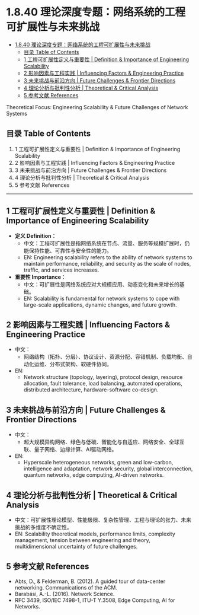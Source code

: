# 1.8.40 理论深度专题：网络系统的工程可扩展性与未来挑战


<!-- TOC START -->

- [1.8.40 理论深度专题：网络系统的工程可扩展性与未来挑战](#1840-理论深度专题网络系统的工程可扩展性与未来挑战)
  - [目录 Table of Contents](#目录-table-of-contents)
  - [1 工程可扩展性定义与重要性 | Definition & Importance of Engineering Scalability](#1-工程可扩展性定义与重要性-definition-importance-of-engineering-scalability)
  - [2 影响因素与工程实践 | Influencing Factors & Engineering Practice](#2-影响因素与工程实践-influencing-factors-engineering-practice)
  - [3 未来挑战与前沿方向 | Future Challenges & Frontier Directions](#3-未来挑战与前沿方向-future-challenges-frontier-directions)
  - [4 理论分析与批判性分析 | Theoretical & Critical Analysis](#4-理论分析与批判性分析-theoretical-critical-analysis)
  - [5 参考文献 References](#5-参考文献-references)

<!-- TOC END -->

Theoretical Focus: Engineering Scalability & Future Challenges of Network Systems

## 目录 Table of Contents

1. 1 工程可扩展性定义与重要性 | Definition & Importance of Engineering Scalability
2. 2 影响因素与工程实践 | Influencing Factors & Engineering Practice
3. 3 未来挑战与前沿方向 | Future Challenges & Frontier Directions
4. 4 理论分析与批判性分析 | Theoretical & Critical Analysis
5. 5 参考文献 References

---

## 1 工程可扩展性定义与重要性 | Definition & Importance of Engineering Scalability

- **定义 Definition**：
  - 中文：工程可扩展性是指网络系统在节点、流量、服务等规模扩展时，仍能保持性能、可靠性与安全性的能力。
  - EN: Engineering scalability refers to the ability of network systems to maintain performance, reliability, and security as the scale of nodes, traffic, and services increases.
- **重要性 Importance**：
  - 中文：可扩展性是网络系统应对大规模应用、动态变化和未来增长的基础。
  - EN: Scalability is fundamental for network systems to cope with large-scale applications, dynamic changes, and future growth.

## 2 影响因素与工程实践 | Influencing Factors & Engineering Practice

- 中文：
  - 网络结构（拓扑、分层）、协议设计、资源分配、容错机制、负载均衡、自动化运维、分布式架构、软硬件协同。
- EN:
  - Network structure (topology, layering), protocol design, resource allocation, fault tolerance, load balancing, automated operations, distributed architecture, hardware-software co-design.

## 3 未来挑战与前沿方向 | Future Challenges & Frontier Directions

- 中文：
  - 超大规模异构网络、绿色与低碳、智能化与自适应、网络安全、全球互联、量子网络、边缘计算、AI驱动网络。
- EN:
  - Hyperscale heterogeneous networks, green and low-carbon, intelligence and adaptation, network security, global interconnection, quantum networks, edge computing, AI-driven networks.

## 4 理论分析与批判性分析 | Theoretical & Critical Analysis

- 中文：可扩展性理论模型、性能极限、复杂性管理、工程与理论的张力、未来挑战的多维度不确定性。
- EN: Scalability theoretical models, performance limits, complexity management, tension between engineering and theory, multidimensional uncertainty of future challenges.

## 5 参考文献 References

- Abts, D., & Felderman, B. (2012). A guided tour of data-center networking. Communications of the ACM.
- Barabási, A.-L. (2016). Network Science.
- RFC 3439, ISO/IEC 7498-1, ITU-T Y.3508, Edge Computing, AI for Networks.
